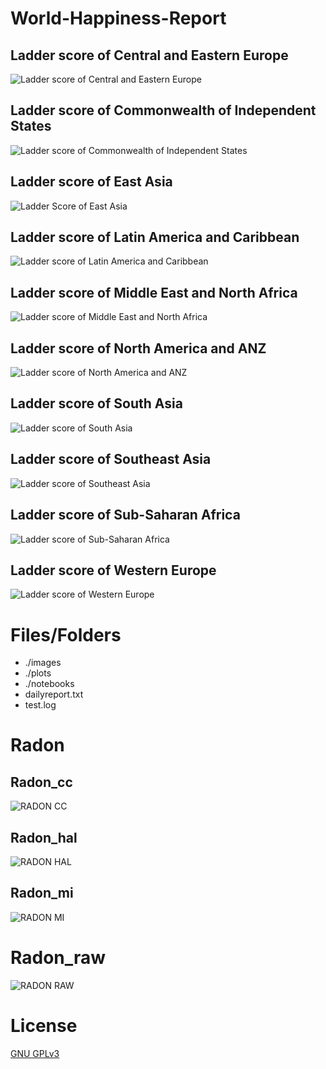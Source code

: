 # World-Happiness-Report

## Ladder score of Central and Eastern Europe

<p><img src="plots/Ladder score of Central and Eastern Europe.png" title="Ladder score of Central and Eastern Europe"/> </p>

## Ladder score of Commonwealth of Independent States

<p><img src="plots/Ladder score of Commonwealth of Independent States.png" title="Ladder score of Commonwealth of Independent States"/> </p>

## Ladder score of East Asia

<p><img src="plots/Ladder score of East Asia.png" title="Ladder Score of East Asia"/> </p>

## Ladder score of Latin America and Caribbean

<p><img src="plots/Ladder score of Latin America and Caribbean.png" title="Ladder score of Latin America and Caribbean"/> </p>

## Ladder score of Middle East and North Africa

<p><img src="plots/Ladder score of Middle East and North Africa.png" title="Ladder score of Middle East and North Africa"/> </p>

## Ladder score of North America and ANZ

<p><img src="plots/Ladder score of North America and ANZ.png" title="Ladder score of North America and ANZ"/> </p>

## Ladder score of South Asia

<p><img src="plots/Ladder score of South Asia.png" title="Ladder score of South Asia"/> </p>

## Ladder score of Southeast Asia

<p><img src="plots/Ladder score of Southeast Asia.png" title="Ladder score of Southeast Asia"/> </p>

## Ladder score of Sub-Saharan Africa

<p><img src="plots/Ladder score of Sub-Saharan Africa.png" title="Ladder score of Sub-Saharan Africa"/> </p>

## Ladder score of Western Europe

<p><img src="plots/Ladder score of Western Europe.png" title="Ladder score of Western Europe"/> </p>


# Files/Folders

<ul>
    <li> ./images </li>
    <li> ./plots </li>
    <li> ./notebooks </li>
    <li> dailyreport.txt </li>
    <li> test.log </li>
</ul>

# Radon

## Radon_cc

<p><img src="images/radon cc.png" title=" RADON CC"/> </p>

## Radon_hal

<p><img src="images/radon hal.png" title=" RADON HAL"/> </p>

## Radon_mi

<p><img src="images/radon mi.png" title=" RADON MI"/> </p>

# Radon_raw

<p><img src="images/radon raw.png" title=" RADON RAW"/> </p>

# License

[GNU GPLv3](https://choosealicense.com/licenses/gpl-3.0/)